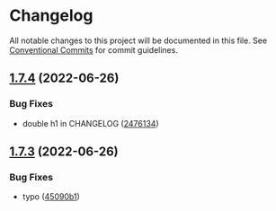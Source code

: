 # Changelog

All notable changes to this project will be documented in this file. See [Conventional Commits](https://conventionalcommits.org) for commit guidelines.

## [1.7.4](https://github.com/felix-berlin/sassy-scss/compare/v1.7.3...v1.7.4) (2022-06-26)


### Bug Fixes

* double h1 in CHANGELOG ([2476134](https://github.com/felix-berlin/sassy-scss/commit/2476134c1860bb6c246325ef889642fcd809f659))

## [1.7.3](https://github.com/felix-berlin/sassy-scss/compare/v1.7.2...v1.7.3) (2022-06-26)

### Bug Fixes

* typo ([45090b1](https://github.com/felix-berlin/sassy-scss/commit/45090b1acd634effd62b088efe74e6215412d2ff))
